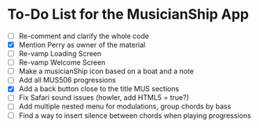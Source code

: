 # To-Do List for the MusicianShip App
- [ ] Re-comment and clarify the whole code
- [x] Mention Perry as owner of the material
- [ ] Re-vamp Loading Screen
- [ ] Re-vamp Welcome Screen
- [ ] Make a musicianShip icon based on a boat and a note
- [ ] Add all MUS506 progressions
- [x] Add a back button close to the title MUS sections
- [ ] Fix Safari sound issues (howler, add HTML5 = true?)
- [ ] Add multiple nested menu for modulations, group chords by bass
- [ ] Find a way to insert silence between chords when playing progressions
